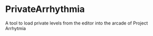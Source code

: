 # PrivateArrhythmia
A tool to load private levels from the editor into the arcade of Project Arrhytmia
